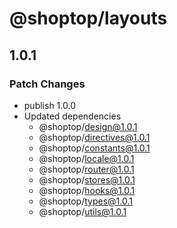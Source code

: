 # @shoptop/layouts

## 1.0.1

### Patch Changes

- publish 1.0.0
- Updated dependencies
  - @shoptop/design@1.0.1
  - @shoptop/directives@1.0.1
  - @shoptop/constants@1.0.1
  - @shoptop/locale@1.0.1
  - @shoptop/router@1.0.1
  - @shoptop/stores@1.0.1
  - @shoptop/hooks@1.0.1
  - @shoptop/types@1.0.1
  - @shoptop/utils@1.0.1

